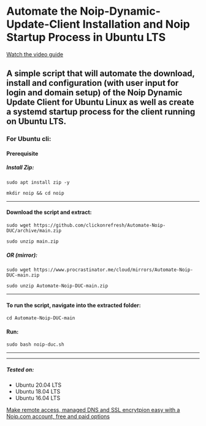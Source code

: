 # Automate the Noip-Dynamic-Update-Client Installation and Noip Startup Process in Ubuntu LTS

[Watch the video guide](https://youtu.be/YmCwn6cYFAE)

<!--<iframe width="560" height="315" src="https://www.youtube.com/embed/YmCwn6cYFAE" title="YouTube video player" frameborder="0" allow="accelerometer; autoplay; clipboard-write; encrypted-media; gyroscope; picture-in-picture" allowfullscreen></iframe>-->

## A simple script that will automate the download, install and configuration (with user input for login and domain setup) of the Noip Dynamic Update Client for Ubuntu Linux as well as create a systemd startup process for the client running on Ubuntu LTS.


### For Ubuntu cli:

#### Prerequisite 
##### Install Zip:

``` sudo apt install zip -y ```

``` mkdir noip && cd noip ```

----------------------------------------------------------------------------------

#### Download the script and extract:

``` sudo wget https://github.com/clickonrefresh/Automate-Noip-DUC/archive/main.zip  ```

``` sudo unzip main.zip ```

##### OR (mirror):

``` sudo wget https://www.procrastinator.me/cloud/mirrors/Automate-Noip-DUC-main.zip  ```

``` sudo unzip Automate-Noip-DUC-main.zip ```

----------------------------------------------------------------------------------

#### To run the script, navigate into the extracted folder:

``` cd Automate-Noip-DUC-main ```


#### Run:

``` sudo bash noip-duc.sh ```

----------------------------------------------------------------------------------
----------------------------------------------------------------------------------

##### Tested on:
- Ubuntu 20.04 LTS
- Ubuntu 18.04 LTS
- Ubuntu 16.04 LTS

[Make remote access, managed DNS and SSL encrytpion easy with a Noip.com account, free and paid options](https://www.noip.com?fpr=clickonrefresh)
